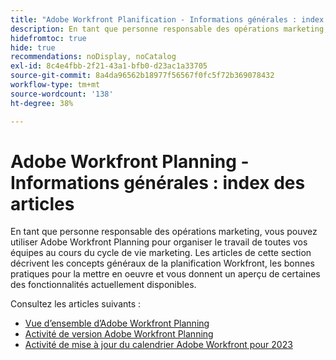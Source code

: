 ```yaml
---
title: "Adobe Workfront Planification - Informations générales : index de l’article"
description: En tant que personne responsable des opérations marketing, vous pouvez utiliser Adobe Workfront Planning pour organiser le travail de toutes vos équipes au cours du cycle de vie marketing. Les articles de cette section décrivent les concepts généraux de la planification Workfront, les bonnes pratiques pour la mettre en oeuvre et vous donnent un aperçu de certaines des fonctionnalités actuellement disponibles.
hidefromtoc: true
hide: true
recommendations: noDisplay, noCatalog
exl-id: 8c4e4fbb-2f21-43a1-bfb0-d23ac1a33705
source-git-commit: 8a4da96562b18977f56567f0fc5f72b369078432
workflow-type: tm+mt
source-wordcount: '138'
ht-degree: 38%

---
```


# Adobe Workfront Planning - Informations générales : index des articles

En tant que personne responsable des opérations marketing, vous pouvez utiliser Adobe Workfront Planning pour organiser le travail de toutes vos équipes au cours du cycle de vie marketing. Les articles de cette section décrivent les concepts généraux de la planification Workfront, les bonnes pratiques pour la mettre en oeuvre et vous donnent un aperçu de certaines des fonctionnalités actuellement disponibles.

Consultez les articles suivants :

* [Vue d’ensemble d’Adobe Workfront Planning](/help/quicksilver/planning/general/planning-overview.md)
* [Activité de version Adobe Workfront Planning](/help/quicksilver/planning/general/release-activity.md)
* [Activité de mise à jour du calendrier Adobe Workfront pour 2023](/help/quicksilver/planning/general/release-activity-archives-2023.md)
